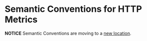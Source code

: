 # Semantic Conventions for HTTP Metrics

**NOTICE** Semantic Conventions are moving to a
[new location](http://github.com/open-telemetry/semantic-conventions).
